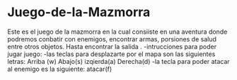 # Juego-de-la-Mazmorra
Este es el juego de la mazmorra en la cual consiiste en una aventura donde podremos conbatir con enemigos, encontrar armas, porsiones de salud entre otros objetos. Hasta encontrar la salida .
-intrucciones para poder jugar  juego: 
-las teclas para desplazarte por el mapa son las siguientes letras:
Arriba (w)
Abajo(s)
izqierda(a)
Derecha(d)
-la tecla para  poder atacar al enemigo es la siguiente:
atacar(f)

